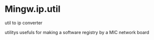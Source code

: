 # Mingw.ip.util
util to ip converter

utilitys usefuls for making a software registry by a MIC network board
